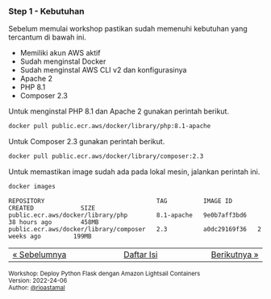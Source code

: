 
### <a name="step-1"></a>Step 1 - Kebutuhan

Sebelum memulai workshop pastikan sudah memenuhi kebutuhan yang tercantum di bawah ini.

- Memiliki akun AWS aktif
- Sudah menginstal Docker
- Sudah menginstal AWS CLI v2 dan konfigurasinya
- Apache 2
- PHP 8.1
- Composer 2.3

Untuk menginstal PHP 8.1 dan Apache 2 gunakan perintah berikut.

```sh
docker pull public.ecr.aws/docker/library/php:8.1-apache
```

Untuk Composer 2.3 gunakan perintah berikut.

```sh
docker pull public.ecr.aws/docker/library/composer:2.3
```

Untuk memastikan image sudah ada pada lokal mesin, jalankan perintah ini.

```sh
docker images
```

```
REPOSITORY                               TAG          IMAGE ID       CREATED             SIZE
public.ecr.aws/docker/library/php        8.1-apache   9e0b7aff3bd6   38 hours ago        458MB
public.ecr.aws/docker/library/composer   2.3          a0dc29169f36   2 weeks ago         199MB
```


<table border="0" style="width: 100%; display: table;"><tr><td><a href="README.md">&laquo; Sebelumnya</td><td align="center"><a href="README.md">Daftar Isi</a></td><td align="right"><a href="STEP-2.md">Berikutnya &raquo;</a></td></tr></table>

<sup>Workshop: Deploy Python Flask dengan Amazon Lightsail Containers  
Version: 2022-24-06  
Author: [@rioastamal](https://github.com/rioastamal)</sup>
